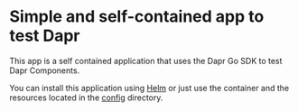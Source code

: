 # Simple and self-contained app to test Dapr 

This app is a self contained application that uses the Dapr Go SDK to test Dapr Components. 

You can install this application using [Helm](helm/README.md) or just use the container and the resources located in the [config](config/) directory. 

